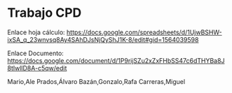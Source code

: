 # Trabajo CPD

Enlace hoja cálculo: https://docs.google.com/spreadsheets/d/1UjwBSHW-ixSA_q_23wnvsq8Ay4SAhDJsNjQyShJ1K-8/edit#gid=1564039598


Enlace Documento: https://docs.google.com/document/d/1P9rijSZu2xZxFHbSS47c6dTHYBa8J8tIwllD8A-c5qw/edit



Mario,Ale Prados,Álvaro Bazán,Gonzalo,Rafa Carreras,Miguel